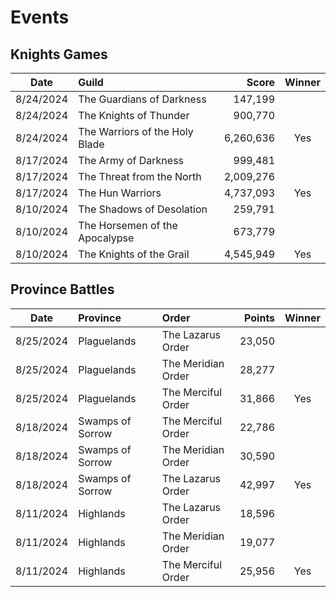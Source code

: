 Events
======

Knights Games
-------------

| Date      | Guild                          | Score     | Winner |
| :-:       | :--                            | --:       | :-:    |
| 8/24/2024 | The Guardians of Darkness      | 147,199   |        |
| 8/24/2024 | The Knights of Thunder         | 900,770   |        |
| 8/24/2024 | The Warriors of the Holy Blade | 6,260,636 | Yes    |
| 8/17/2024 | The Army of Darkness           | 999,481   |        |
| 8/17/2024 | The Threat from the North      | 2,009,276 |        |
| 8/17/2024 | The Hun Warriors               | 4,737,093 | Yes    |
| 8/10/2024 | The Shadows of Desolation      | 259,791   |        |
| 8/10/2024 | The Horsemen of the Apocalypse | 673,779   |        |
| 8/10/2024 | The Knights of the Grail       | 4,545,949 | Yes    |


Province Battles
----------------

| Date      | Province         | Order              | Points | Winner |
| :-:       | :--              | :--                | --:    | :-:    |
| 8/25/2024 | Plaguelands      | The Lazarus Order  | 23,050 |        |
| 8/25/2024 | Plaguelands      | The Meridian Order | 28,277 |        |
| 8/25/2024 | Plaguelands      | The Merciful Order | 31,866 | Yes    |
| 8/18/2024 | Swamps of Sorrow | The Merciful Order | 22,786 |        |
| 8/18/2024 | Swamps of Sorrow | The Meridian Order | 30,590 |        |
| 8/18/2024 | Swamps of Sorrow | The Lazarus Order  | 42,997 | Yes    |
| 8/11/2024 | Highlands        | The Lazarus Order  | 18,596 |        |
| 8/11/2024 | Highlands        | The Meridian Order | 19,077 |        |
| 8/11/2024 | Highlands        | The Merciful Order | 25,956 | Yes    |
